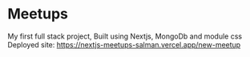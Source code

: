 # Meetups
 
My first full stack project, Built using Nextjs, MongoDb and module css <br/>
Deployed site: https://nextjs-meetups-salman.vercel.app/new-meetup
